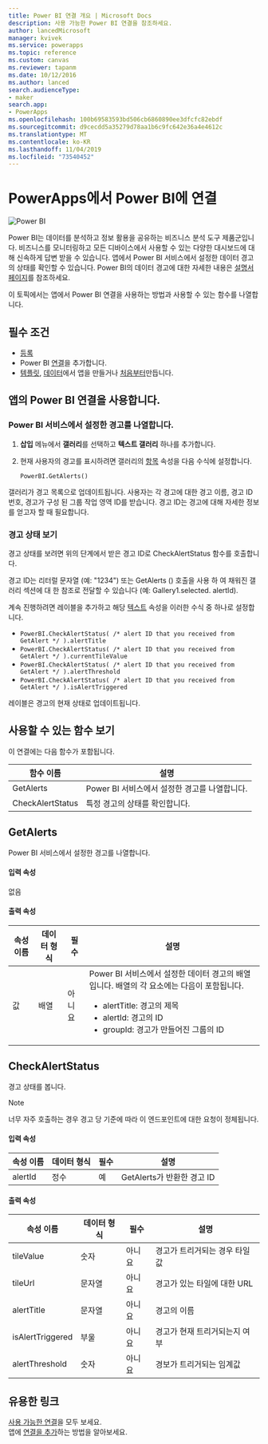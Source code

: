```yaml
---
title: Power BI 연결 개요 | Microsoft Docs
description: 사용 가능한 Power BI 연결을 참조하세요.
author: lancedMicrosoft
manager: kvivek
ms.service: powerapps
ms.topic: reference
ms.custom: canvas
ms.reviewer: tapanm
ms.date: 10/12/2016
ms.author: lanced
search.audienceType:
- maker
search.app:
- PowerApps
ms.openlocfilehash: 100b69583593bd506cb6860890ee3dfcfc82ebdf
ms.sourcegitcommit: d9cecdd5a35279d78aa1b6c9fc642e36a4e4612c
ms.translationtype: MT
ms.contentlocale: ko-KR
ms.lasthandoff: 11/04/2019
ms.locfileid: "73540452"
---
```

# <a name="connect-to-power-bi-from-powerapps"></a>PowerApps에서 Power BI에 연결
![Power BI](./media/connection-powerbi/powerbiicon.png)

Power BI는 데이터를 분석하고 정보 활용을 공유하는 비즈니스 분석 도구 제품군입니다. 비즈니스를 모니터링하고 모든 디바이스에서 사용할 수 있는 다양한 대시보드에 대해 신속하게 답변 받을 수 있습니다. 앱에서 Power BI 서비스에서 설정한 데이터 경고의 상태를 확인할 수 있습니다. Power BI의 데이터 경고에 대한 자세한 내용은 [설명서 페이지](https://docs.microsoft.com/power-bi/service-set-data-alerts)를 참조하세요.

이 토픽에서는 앱에서 Power BI 연결을 사용하는 방법과 사용할 수 있는 함수를 나열합니다.

## <a name="prerequisites"></a>필수 조건
* [등록](https://make.powerapps.com?utm_source=padocs&utm_medium=linkinadoc&utm_campaign=referralsfromdoc)
* Power BI [연결](https://powerapps.microsoft.com/tutorials/add-manage-connections/)을 추가합니다.
* [템플릿](https://powerapps.microsoft.com/tutorials/get-started-test-drive/), [데이터](https://powerapps.microsoft.com/tutorials/get-started-create-from-data/)에서 앱을 만들거나 [처음부터](https://powerapps.microsoft.com/tutorials/get-started-create-from-blank/)만듭니다.

## <a name="use-the-power-bi-connection-in-your-app"></a>앱의 Power BI 연결을 사용합니다.
### <a name="list-the-alerts-that-youve-set-up-in-the-power-bi-service"></a>Power BI 서비스에서 설정한 경고를 나열합니다.
1. **삽입** 메뉴에서 **갤러리**를 선택하고 **텍스트 갤러리** 하나를 추가합니다.
2. 현재 사용자의 경고를 표시하려면 갤러리의 [항목](../controls/properties-core.md) 속성을 다음 수식에 설정합니다.

   `PowerBI.GetAlerts()`

갤러리가 경고 목록으로 업데이트됩니다. 사용자는 각 경고에 대한 경고 이름, 경고 ID 번호, 경고가 구성 된 그룹 작업 영역 ID를 받습니다. 경고 ID는 경고에 대해 자세한 정보를 얻고자 할 때 필요합니다.

### <a name="view-the-status-of-an-alert"></a>경고 상태 보기
경고 상태를 보려면 위의 단계에서 받은 경고 ID로 CheckAlertStatus 함수를 호출합니다.

경고 ID는 리터럴 문자열 (예: "1234") 또는 GetAlerts () 호출을 사용 하 여 채워진 갤러리 섹션에 대 한 참조로 전달할 수 있습니다 (예: Gallery1.selected. alertId).

계속 진행하려면 레이블을 추가하고 해당 [텍스트](../controls/properties-core.md) 속성을 이러한 수식 중 하나로 설정합니다.

* `PowerBI.CheckAlertStatus( /* alert ID that you received from GetAlert */ ).alertTitle`
* `PowerBI.CheckAlertStatus( /* alert ID that you received from GetAlert */ ).currentTileValue`
* `PowerBI.CheckAlertStatus( /* alert ID that you received from GetAlert */ ).alertThreshold`
* `PowerBI.CheckAlertStatus( /* alert ID that you received from GetAlert */ ).isAlertTriggered`

레이블은 경고의 현재 상태로 업데이트됩니다.

## <a name="view-the-available-functions"></a>사용할 수 있는 함수 보기
이 연결에는 다음 함수가 포함됩니다.

| 함수 이름 | 설명 |
| --- | --- |
| GetAlerts |Power BI 서비스에서 설정한 경고를 나열합니다. |
| CheckAlertStatus |특정 경고의 상태를 확인합니다. |

## <a name="getalerts"></a>GetAlerts
Power BI 서비스에서 설정한 경고를 나열합니다.

#### <a name="input-properties"></a>입력 속성
없음

#### <a name="output-properties"></a>출력 속성

| 속성 이름 | 데이터 형식 | 필수 | 설명 |
| --- | --- | --- | --- |
| 값 |배열 |아니요 |Power BI 서비스에서 설정한 데이터 경고의 배열입니다. 배열의 각 요소에는 다음이 포함됩니다. <ul><li>alertTitle: 경고의 제목</li><li>alertId: 경고의 ID</li><li>groupId: 경고가 만들어진 그룹의 ID</li></ul> |

## <a name="checkalertstatus"></a>CheckAlertStatus
경고 상태를 봅니다.

> [!NOTE]
> 너무 자주 호출하는 경우 경고 당 기준에 따라 이 엔드포인트에 대한 요청이 정체됩니다.

#### <a name="input-properties"></a>입력 속성

| 속성 이름 | 데이터 형식 | 필수 | 설명 |
| --- | --- | --- | --- |
| alertId |정수 |예 |GetAlerts가 반환한 경고 ID |

#### <a name="output-properties"></a>출력 속성

| 속성 이름 | 데이터 형식 | 필수 | 설명 |
| --- | --- | --- | --- |
| tileValue |숫자 |아니요 |경고가 트리거되는 경우 타일 값 |
| tileUrl |문자열 |아니요 |경고가 있는 타일에 대한 URL |
| alertTitle |문자열 |아니요 |경고의 이름 |
| isAlertTriggered |부울 |아니요 |경고가 현재 트리거되는지 여부 |
| alertThreshold |숫자 |아니요 |경보가 트리거되는 임계값 |

## <a name="helpful-links"></a>유용한 링크
[사용 가능한 연결](../connections-list.md)을 모두 보세요.  
앱에 [연결을 추가](../add-manage-connections.md)하는 방법을 알아보세요.

